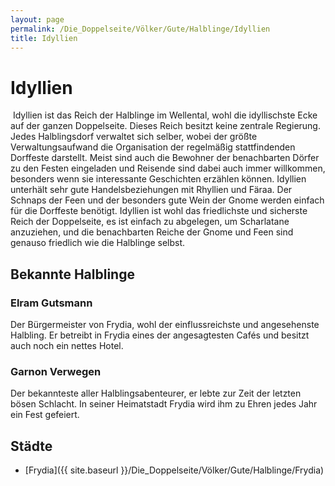 ```yaml
---
layout: page
permalink: /Die_Doppelseite/Völker/Gute/Halblinge/Idyllien
title: Idyllien
---
```


# Idyllien

<img alt="" src="{{ site.baseurl }}/assets/images/wappen/idyllien.jpg" />
Idyllien ist das Reich der Halblinge im Wellental, wohl die idyllischste Ecke auf der ganzen Doppelseite. Dieses Reich besitzt keine zentrale Regierung. Jedes Halblingsdorf verwaltet sich selber, wobei der größte Verwaltungsaufwand die Organisation der regelmäßig stattfindenden Dorffeste darstellt. Meist sind auch die Bewohner der benachbarten Dörfer zu den Festen eingeladen und Reisende sind dabei auch immer willkommen, besonders wenn sie interessante Geschichten erzählen können. Idyllien unterhält sehr gute Handelsbeziehungen mit Rhyllien und Färaa. Der Schnaps der Feen und der besonders gute Wein der Gnome werden einfach für die Dorffeste benötigt. Idyllien ist wohl das friedlichste und sicherste Reich der Doppelseite, es ist einfach zu abgelegen, um Scharlatane anzuziehen, und die benachbarten Reiche der Gnome und Feen sind genauso friedlich wie die Halblinge selbst.

## Bekannte Halblinge

### Elram Gutsmann

Der Bürgermeister von Frydia, wohl der einflussreichste und angesehenste Halbling. Er betreibt in Frydia eines der angesagtesten Caf&eacute;s und besitzt auch noch ein nettes Hotel.

### Garnon Verwegen

Der bekannteste aller Halblingsabenteurer, er lebte zur Zeit der letzten bösen Schlacht. In seiner Heimatstadt Frydia wird ihm zu Ehren jedes Jahr ein Fest gefeiert.

## Städte

- [Frydia]({{ site.baseurl }}/Die_Doppelseite/Völker/Gute/Halblinge/Frydia)


